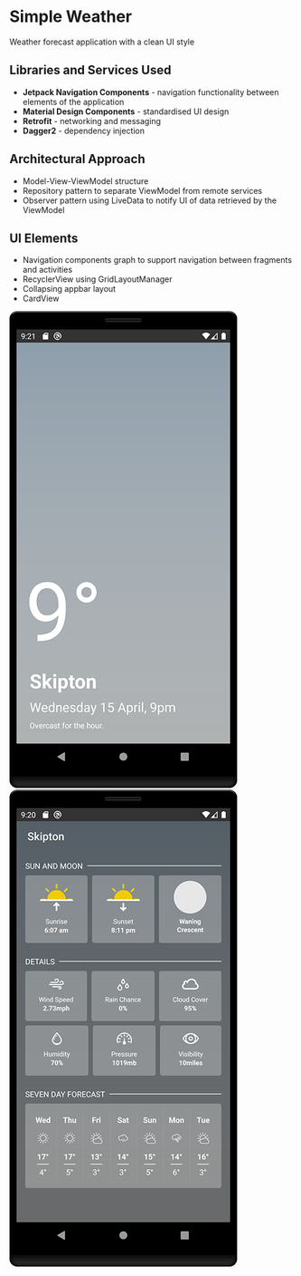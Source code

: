 # Simple Weather
Weather forecast application with a clean UI style

## Libraries and Services Used
* **Jetpack Navigation Components** - navigation functionality between elements of the application
* **Material Design Components** - standardised UI design
* **Retrofit** - networking and messaging
* **Dagger2** - dependency injection

## Architectural Approach
* Model-View-ViewModel structure
* Repository pattern to separate ViewModel from remote services
* Observer pattern using LiveData to notify UI of data retrieved by the ViewModel

## UI Elements
* Navigation components graph to support navigation between fragments and activities
* RecyclerView using GridLayoutManager
* Collapsing appbar layout
* CardView


![screenshot](https://github.com/chrisc3456/simpleweather/blob/master/screenshot_main.png)
![screenshot](https://github.com/chrisc3456/simpleweather/blob/master/screenshot_details.png)
